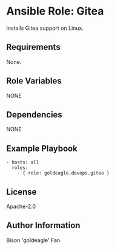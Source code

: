 # Ansible Role: Gitea

Installs Gitea support on Linux.

## Requirements

None.

## Role Variables

NONE

## Dependencies

NONE

## Example Playbook

    - hosts: all
      roles:
        - { role: goldeagle.devops.gitea }

## License

Apache-2.0

## Author Information

Bison 'goldeagle' Fan

